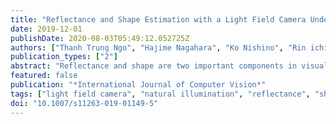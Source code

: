```yaml
---
title: "Reflectance and Shape Estimation with a Light Field Camera Under Natural Illumination"
date: 2019-12-01
publishDate: 2020-08-03T05:49:12.052725Z
authors: ["Thanh Trung Ngo", "Hajime Nagahara", "Ko Nishino", "Rin ichiro Taniguchi", "Yasushi Yagi"]
publication_types: ["2"]
abstract: "Reflectance and shape are two important components in visually perceiving the real world. Inferring the reflectance and shape of an object through cameras is a fundamental research topic in the field of computer vision. While three-dimensional shape recovery is pervasive with varieties of approaches and practical applications, reflectance recovery has only emerged recently. Reflectance recovery is a challenging task that is usually conducted in controlled environments, such as a laboratory environment with a special apparatus. However, it is desirable that the reflectance be recovered in the field with a handy camera so that reflectance can be jointly recovered with the shape. To that end, we present a solution that simultaneously recovers the reflectance and shape (i.e., dense depth and normal maps) of an object under natural illumination with commercially available handy cameras. We employ a light field camera to capture one light field image of the object, and a 360-degree camera to capture the illumination. The proposed method provides positive results in both simulation and real-world experiments."
featured: false
publication: "*International Journal of Computer Vision*"
tags: ["light field camera", "natural illumination", "reflectance", "shape from shading"]
doi: "10.1007/s11263-019-01149-5"
---
```


